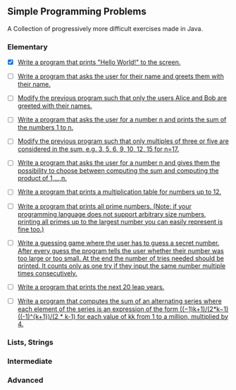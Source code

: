 ## Simple Programming Problems

A Collection of progressively more difficult exercises made in Java.

### Elementary
- [X] [Write a program that prints "Hello World!" to the screen.](https://github.com/math-reis/small-projects/blob/main/java_exercises/exercises/01.java)
- [ ] [Write a program that asks the user for their name and greets them with their name.]()
- [ ] [Modify the previous program such that only the users Alice and Bob are greeted with their names.]()
- [ ] [Write a program that asks the user for a number n and prints the sum of the numbers 1 to n.]()
- [ ] [Modify the previous program such that only multiples of three or five are considered in the sum, e.g. 3, 5, 6, 9, 10, 12, 15 for n=17.]()
- [ ] [Write a program that asks the user for a number n and gives them the possibility to choose between computing the sum and computing the product of 1,…,n.]()
- [ ] [Write a program that prints a multiplication table for numbers up to 12.]()
- [ ] [Write a program that prints all prime numbers. (Note: if your programming language does not support arbitrary size numbers, printing all primes up to the largest number you can easily represent is fine too.)]()
- [ ] [Write a guessing game where the user has to guess a secret number. After every guess the program tells the user whether their number was too large or too small. At the end the number of tries needed should be printed. It counts only as one try if they input the same number multiple times consecutively.]()
- [ ] [Write a program that prints the next 20 leap years.]()
- [ ] [Write a program that computes the sum of an alternating series where each element of the series is an expression of the form ((−1)k+1)/(2*k−1)((-1)^{k+1})/(2 * k-1) for each value of kk from 1 to a million, multiplied by 4.]()


### Lists, Strings

### Intermediate

### Advanced
